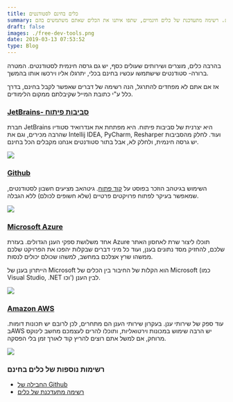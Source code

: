 ```yaml
---
title: כלים בחינם לסטודנטים
summary: בהרבה כלים, מוצרים ושירותים שעולים כסף, יש גם גרסה חינמית לסטודנטים. רשימה מתעדכנת של כלים חינמיים, שתפו איתנו את הכלים שאתם משתמשים בהם!
draft: false
images: ./free-dev-tools.png
date: 2019-03-13 07:53:52
type: Blog
---
```


בהרבה כלים, מוצרים ושירותים שעולים כסף, יש גם גרסה חינמית לסטודנטים. המטרה ברורה- סטודנטים שישתמשו עכשיו בחינם בכלי, יתרגלו אליו וירכשו אותו בהמשך.

אז אם אתם לא מפחדים להתרגל, הנה רשימה של דברים שאפשר לקבל בחינם, בדרך כלל ע"י כתובת המייל שקיבלתם ממקום הלימודים.

### [**JetBrains- סביבות פיתוח**](https://www.jetbrains.com/student/)

חברת JetBrains היא יצרנית של סביבות פיתוח. היא מפתחת את אנדרואיד סטודיו שהרבה מכירים, וגם את Intellij IDEA, PyCharm, Resharper ועוד. לחלק מהסביבות יש גרסה חינמית, ולחלק לא, אבל בתור סטודנטים אנחנו מקבלים הכל בחינם.

![](./220px-JetBrains_Logo_2016.svg_.png)

### [**Github**](https://education.github.com/pack/redeem/github)

השימוש בגיטהב הוזכר בפוסט על [קוד פתוח](https://www.bcsstudent.com/open-source/). גיטהאב מציעים חשבון לסטודנטים, שמאפשר בעיקר לפתוח פרויקטים פרטיים (שלא חשופים לכולם) ללא הגבלה.

[![](./Octocat.png)](https://education.github.com/pack/redeem/github)

### [**Microsoft Azure**](https://azure.microsoft.com/en-us/free/students/)

אחד משלושת ספקי הענן הגדולים. בעזרת Azure תוכלו ליצור שרת לאחסון האתר שלכם, להחזיק מסד נתונים בענן, ועוד כל מיני דברים שבקלות יהפכו את הפרויקט שלכם ממשהו שרץ אצלכם במחשב, למשהו שכולם יכולים לנסות.

הייתרון בענן של Microsoft הוא הקלות של החיבור בין הכלים של Microsoft (כמו Visual Studio, .NET וכו') לבין הענן.

![](./Microsoft-Azure.svg)

### [**Amazon AWS**](https://aws.amazon.com/education/awseducate/)

עוד ספק של שירותי ענן. בעקרון שירותי הענן הם מתחרים, לכן לרובם יש תכונות דומות. בAWS יש הרבה שימוש במכונות וירטואליות, ותוכלו להרים לעצמכם מחשב לינוקס מרוחק, אם למשל אתם רוצים להריץ קוד לאורך זמן בלי הפסקה.

![](./AWS-General_AWS-Cloud_light-bg.svg)

### רשימות נוספות של כלים בחינם

- [החבילה של Github](https://education.github.com/pack)
- [רשימה מתעדכנת של כלים](https://github.com/AchoArnold/discount-for-student-dev)
